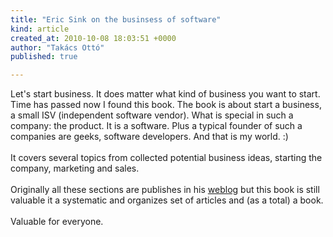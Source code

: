 ```yaml
---
title: "Eric Sink on the businsess of software"
kind: article
created_at: 2010-10-08 18:03:51 +0000
author: "Takács Ottó"
published: true

---
```

<p>Let's start business. It does matter what kind of business you want to start.<br />
<img alt="" src="http://takacsot.blog.hu/media/image/extract/businessofsoftware.jpg" /><br />
Time has passed now I found this book. The book is about start a business, a small ISV (independent software vendor). What is special in such a company: the product. It is a software. Plus a typical founder of such a companies are geeks, software developers. And that is my world. :)<br />
<br />
It covers several topics from collected potential business ideas, starting the company, marketing and sales.<br />
<br />
Originally all these sections are publishes in his <a href="http://www.ericsink.com">weblog</a> but this book is still valuable it a systematic and organizes set of articles and (as a total) a book.<br />
<br />
Valuable for everyone.</p>

<!--break-->

<div class='old-comments'></div>